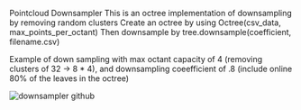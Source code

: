 Pointcloud Downsampler
This is an octree implementation of downsampling by removing random clusters
Create an octree by using Octree(csv_data, max_points_per_octant)
Then downsample by tree.downsample(coefficient, filename.csv)

Example of down sampling with max octant capacity of 4 (removing clusters of 32 -> 8 * 4),
and downsampling coeefficient of .8 (include online 80% of the leaves in the octree)


![downsampler github](https://github.com/charwhit20/Pointcloud-Downsampler/assets/99224673/7ab1b11f-a09d-4f86-bac2-c159b673bab2)
